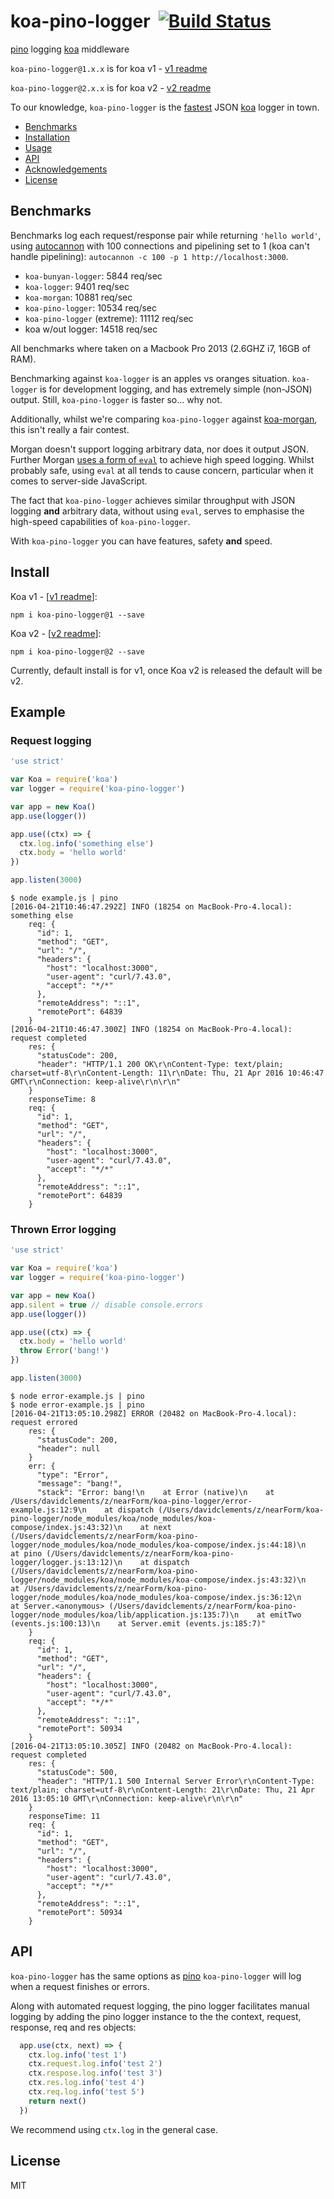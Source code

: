 # koa-pino-logger&nbsp;&nbsp;[![Build Status](https://travis-ci.org/davidmarkclements/koa-pino-logger.svg)](https://travis-ci.org/davidmarkclements/koa-pino-logger)


[pino](https://github.com/mcollina/pino) logging [koa](http://npm.im/koa) middleware

`koa-pino-logger@1.x.x` is for koa v1 - [v1 readme](https://github.com/davidmarkclements/koa-pino-logger/tree/v1)

`koa-pino-logger@2.x.x` is for koa v2 - [v2 readme](https://github.com/davidmarkclements/koa-pino-logger/tree/v2)

To our knowledge, `koa-pino-logger` is the [fastest](#benchmarks) JSON [koa](http://npm.im/koa) logger in town.

* [Benchmarks](#benchmarks)
* [Installation](#install)
* [Usage](#example)
* [API](#api)
* [Acknowledgements](#acknowledgements)
* [License](#license)

## Benchmarks

Benchmarks log each request/response pair while returning
`'hello world'`, using
[autocannon](https://github.com/mcollina/autocannon) with 100
connections and pipelining set to 1 (koa can't handle pipelining): `autocannon -c 100 -p 1 http://localhost:3000`.

* `koa-bunyan-logger`: 5844 req/sec
* `koa-logger`: 9401 req/sec
* `koa-morgan`: 10881 req/sec
* `koa-pino-logger`: 10534 req/sec
* `koa-pino-logger` (extreme): 11112 req/sec
* koa w/out logger: 14518 req/sec

All benchmarks where taken on a Macbook Pro 2013 (2.6GHZ i7, 16GB of RAM). 

Benchmarking against `koa-logger` is an apples vs oranges situation. `koa-logger` is for development logging, and has extremely simple (non-JSON) output. Still, `koa-pino-logger` is faster so... why not. 

Additionally, whilst we're comparing `koa-pino-logger` against [koa-morgan](http://npm.im/koa-morgan), this isn't really a fair contest. 

Morgan doesn't support logging arbitrary data, nor does it output JSON. Further Morgan [uses a form of `eval`](https://github.com/koajs/morgan/blob/5da5ff1f5446e3f3ff29d29a2d6582712612bf89/index.js#L383) to achieve high speed logging. Whilst probably safe, using `eval` at all tends to cause concern, particular when it comes to server-side JavaScript.

The fact that `koa-pino-logger` achieves similar throughput with JSON logging **and** arbitrary data, without using `eval`, serves to emphasise the high-speed capabilities of `koa-pino-logger`. 

With `koa-pino-logger` you can have features, safety **and** speed. 

## Install

Koa v1 - [[v1 readme](https://github.com/davidmarkclements/koa-pino-logger/tree/v1)]:

```
npm i koa-pino-logger@1 --save
```


Koa v2 - [[v2 readme](https://github.com/davidmarkclements/koa-pino-logger/tree/v2)]:

```
npm i koa-pino-logger@2 --save
```

Currently, default install is for v1, once Koa v2 is released
the default will be v2. 

## Example

### Request logging

```js
'use strict'

var Koa = require('koa')
var logger = require('koa-pino-logger')

var app = new Koa()
app.use(logger())

app.use((ctx) => {
  ctx.log.info('something else')
  ctx.body = 'hello world'
})

app.listen(3000)
```
```
$ node example.js | pino
[2016-04-21T10:46:47.292Z] INFO (18254 on MacBook-Pro-4.local): something else
    req: {
      "id": 1,
      "method": "GET",
      "url": "/",
      "headers": {
        "host": "localhost:3000",
        "user-agent": "curl/7.43.0",
        "accept": "*/*"
      },
      "remoteAddress": "::1",
      "remotePort": 64839
    }
[2016-04-21T10:46:47.300Z] INFO (18254 on MacBook-Pro-4.local): request completed
    res: {
      "statusCode": 200,
      "header": "HTTP/1.1 200 OK\r\nContent-Type: text/plain; charset=utf-8\r\nContent-Length: 11\r\nDate: Thu, 21 Apr 2016 10:46:47 GMT\r\nConnection: keep-alive\r\n\r\n"
    }
    responseTime: 8
    req: {
      "id": 1,
      "method": "GET",
      "url": "/",
      "headers": {
        "host": "localhost:3000",
        "user-agent": "curl/7.43.0",
        "accept": "*/*"
      },
      "remoteAddress": "::1",
      "remotePort": 64839
    }
```

### Thrown Error logging


```js
'use strict'

var Koa = require('koa')
var logger = require('koa-pino-logger')

var app = new Koa()
app.silent = true // disable console.errors
app.use(logger())

app.use((ctx) => {
  ctx.body = 'hello world'
  throw Error('bang!')
})

app.listen(3000)
```

```
$ node error-example.js | pino
$ node error-example.js | pino
[2016-04-21T13:05:10.298Z] ERROR (20482 on MacBook-Pro-4.local): request errored
    res: {
      "statusCode": 200,
      "header": null
    }
    err: {
      "type": "Error",
      "message": "bang!",
      "stack": "Error: bang!\n    at Error (native)\n    at /Users/davidclements/z/nearForm/koa-pino-logger/error-example.js:12:9\n    at dispatch (/Users/davidclements/z/nearForm/koa-pino-logger/node_modules/koa/node_modules/koa-compose/index.js:43:32)\n    at next (/Users/davidclements/z/nearForm/koa-pino-logger/node_modules/koa/node_modules/koa-compose/index.js:44:18)\n    at pino (/Users/davidclements/z/nearForm/koa-pino-logger/logger.js:13:12)\n    at dispatch (/Users/davidclements/z/nearForm/koa-pino-logger/node_modules/koa/node_modules/koa-compose/index.js:43:32)\n    at /Users/davidclements/z/nearForm/koa-pino-logger/node_modules/koa/node_modules/koa-compose/index.js:36:12\n    at Server.<anonymous> (/Users/davidclements/z/nearForm/koa-pino-logger/node_modules/koa/lib/application.js:135:7)\n    at emitTwo (events.js:100:13)\n    at Server.emit (events.js:185:7)"
    }
    req: {
      "id": 1,
      "method": "GET",
      "url": "/",
      "headers": {
        "host": "localhost:3000",
        "user-agent": "curl/7.43.0",
        "accept": "*/*"
      },
      "remoteAddress": "::1",
      "remotePort": 50934
    }
[2016-04-21T13:05:10.305Z] INFO (20482 on MacBook-Pro-4.local): request completed
    res: {
      "statusCode": 500,
      "header": "HTTP/1.1 500 Internal Server Error\r\nContent-Type: text/plain; charset=utf-8\r\nContent-Length: 21\r\nDate: Thu, 21 Apr 2016 13:05:10 GMT\r\nConnection: keep-alive\r\n\r\n"
    }
    responseTime: 11
    req: {
      "id": 1,
      "method": "GET",
      "url": "/",
      "headers": {
        "host": "localhost:3000",
        "user-agent": "curl/7.43.0",
        "accept": "*/*"
      },
      "remoteAddress": "::1",
      "remotePort": 50934
    }
```

## API

`koa-pino-logger` has the same options as
[pino](http://npm.im/pino)
`koa-pino-logger` will log when a request finishes or errors. 

Along with automated request logging, the pino logger facilitates manual logging 
by adding the pino logger instance to the the context, request, response, req and res objects:

```js
  app.use(ctx, next) => {
    ctx.log.info('test 1')
    ctx.request.log.info('test 2')
    ctx.respose.log.info('test 3')
    ctx.res.log.info('test 4')
    ctx.req.log.info('test 5')
    return next()
  })
```

We recommend using `ctx.log` in the general case.

## License

MIT
